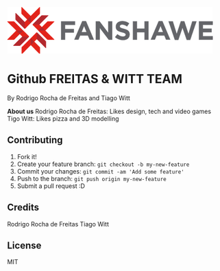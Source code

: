 
![This image is in another castle](banner.png "Fanshawe logo")

# Github FREITAS & WITT TEAM

By Rodrigo Rocha de Freitas and Tiago Witt

**About us**
Rodrigo Rocha de Freitas: Likes design, tech and video games
Tigo Witt: Likes pizza and 3D modelling

## Contributing

1. Fork it!
2. Create your feature branch: `git checkout -b my-new-feature`
3. Commit your changes: `git commit -am 'Add some feature'`
4. Push to the branch: `git push origin my-new-feature`
5. Submit a pull request :D

## Credits

Rodrigo Rocha de Freitas
Tiago Witt

## License

MIT